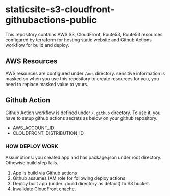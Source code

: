 # staticsite-s3-cloudfront-githubactions-public
This repository contains AWS S3, CloudFront, Route53, Route53 resources configured by terraform for hosting static website and Github Actions workflow for build and deploy.

## AWS Resources
AWS resources are configured under `/aws` directory.
sensitive information is masked so when you use this repository to create resources for you, you need to replace masked value to yours.

## Github Action
Github Action workflow is defined under `/.github` directory. To use it, you have to setup github actions secrets as below on your github repository.
- AWS_ACCOUNT_ID
- CLOUDFRONT_DISTRIBUTION_ID

### HOW DEPLOY WORK
Assumptions: you created app and has package.json under root directory. Othewise build step fails.
1. App is build via Github actions
1. Github assumes IAM role for following deploy actions.
1. Deploy built app (under ./build directory as default) to S3 bucket.
1. Invalidate CloudFront chache.
